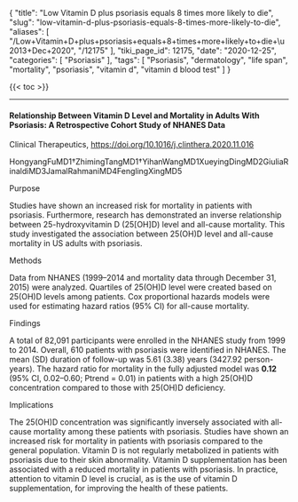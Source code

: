 {
    "title": "Low Vitamin D plus psoriasis equals 8 times more likely to die",
    "slug": "low-vitamin-d-plus-psoriasis-equals-8-times-more-likely-to-die",
    "aliases": [
        "/Low+Vitamin+D+plus+psoriasis+equals+8+times+more+likely+to+die+\u2013+Dec+2020",
        "/12175"
    ],
    "tiki_page_id": 12175,
    "date": "2020-12-25",
    "categories": [
        "Psoriasis"
    ],
    "tags": [
        "Psoriasis",
        "dermatology",
        "life span",
        "mortality",
        "psoriasis",
        "vitamin d",
        "vitamin d blood test"
    ]
}


{{< toc >}} 

---

#### Relationship Between Vitamin D Level and Mortality in Adults With Psoriasis: A Retrospective Cohort Study of NHANES Data

Clinical Therapeutics, https://doi.org/10.1016/j.clinthera.2020.11.016

HongyangFuMD1†ZhimingTangMD1†YihanWangMD1XueyingDingMD2GiuliaRinaldiMD3JamalRahmaniMD4FenglingXingMD5

Purpose

Studies have shown an increased risk for mortality in patients with psoriasis. Furthermore, research has demonstrated an inverse relationship between 25-hydroxyvitamin D (25<span>[OH]</span>D) level and all-cause mortality. This study investigated the association between 25(OH)D level and all-cause mortality in US adults with psoriasis.

Methods

Data from NHANES (1999–2014 and mortality data through December 31, 2015) were analyzed. Quartiles of 25(OH)D level were created based on 25(OH)D levels among patients. Cox proportional hazards models were used for estimating hazard ratios (95% CI) for all-cause mortality.

Findings

A total of 82,091 participants were enrolled in the NHANES study from 1999 to 2014. Overall, 610 patients with psoriasis were identified in NHANES. The mean (SD) duration of follow-up was 5.61 (3.38) years (3427.92 person-years). The hazard ratio for mortality in the fully adjusted model was  **0.12**  (95% CI, 0.02–0.60; Ptrend = 0.01) in patients with a high 25(OH)D concentration compared to those with 25(OH)D deficiency.

Implications

The 25(OH)D concentration was significantly inversely associated with all-cause mortality among these patients with psoriasis. Studies have shown an increased risk for mortality in patients with psoriasis compared to the general population. Vitamin D is not regularly metabolized in patients with psoriasis due to their skin abnormality. Vitamin D supplementation has been associated with a reduced mortality in patients with psoriasis. In practice, attention to vitamin D level is crucial, as is the use of vitamin D supplementation, for improving the health of these patients.